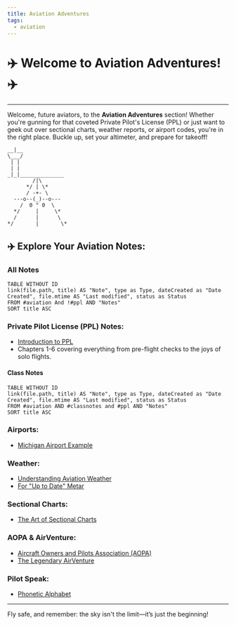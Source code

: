 ```yaml
---
title: Aviation Adventures
tags:
  - aviation
---
```

# ✈️ Welcome to Aviation Adventures! ✈️
___

Welcome, future aviators, to the **Aviation Adventures** section! Whether you're gunning for that coveted Private Pilot's License (PPL) or just want to geek out over sectional charts, weather reports, or airport codes, you're in the right place. Buckle up, set your altimeter, and prepare for takeoff!

```plaintext
__|__
\___/
 | |
 | |
_|_|______________
        /|\ 
      */ | \*
      / -+- \
  ---o--(_)--o---
    /  0 " 0  \
  */     |     \*
  /      |      \
*/       |       \*
```

## ✈️ Explore Your Aviation Notes:
### All Notes
```dataview  
TABLE WITHOUT ID  
link(file.path, title) AS "Note", type as Type, dateCreated as "Date Created", file.mtime AS "Last modified", status as Status
FROM #aviation And !#ppl AND "Notes"
SORT title ASC
```

### Private Pilot License (PPL) Notes:
- [Introduction to PPL](Private%20Pilots%20License%20(PPL).md)
- Chapters 1-6 covering everything from pre-flight checks to the joys of solo flights.
#### Class Notes
```dataview  
TABLE WITHOUT ID  
link(file.path, title) AS "Note", type as Type, dateCreated as "Date Created", file.mtime AS "Last modified", status as Status
FROM #aviation AND #classnotes and #ppl AND "Notes"
SORT title ASC
```
  
### Airports:
- [Michigan Airport Example](Dowagiac%20Airport%20Information.md)
    
### Weather:
- [Understanding Aviation Weather](Aviation%20Weather.md)
- [For "Up to Date" Metar](Live%20METAR%20Data.md)
    
### Sectional Charts:
- [The Art of Sectional Charts](Sectional%20Charts.md)

### AOPA & AirVenture:
- [Aircraft Owners and Pilots Association (AOPA)](AOPA.md)
- [The Legendary AirVenture](Airventure%20Air%20Show.md)

### Pilot Speak:
- [Phonetic Alphabet](Phonetic%20Alphabet.md)



---

Fly safe, and remember: the sky isn't the limit—it’s just the beginning!


